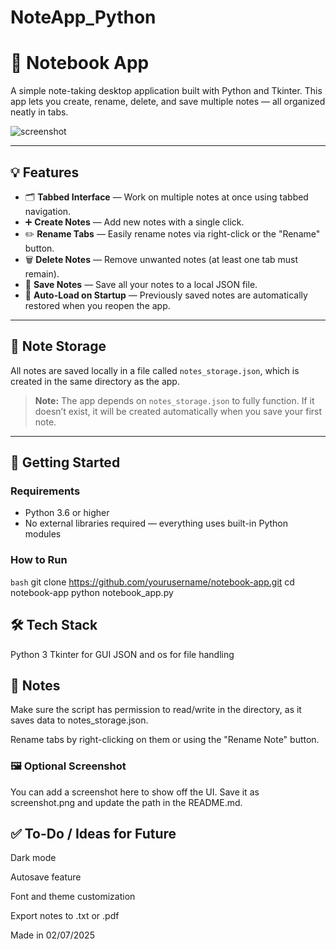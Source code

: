 # NoteApp_Python

# 📝 Notebook App

A simple note-taking desktop application built with Python and Tkinter. This app lets you create, rename, delete, and save multiple notes — all organized neatly in tabs.

![screenshot](screenshot.png) <!-- Optional: replace or remove if no image -->

---

## 💡 Features

- 🗂 **Tabbed Interface** — Work on multiple notes at once using tabbed navigation.
- ➕ **Create Notes** — Add new notes with a single click.
- ✏️ **Rename Tabs** — Easily rename notes via right-click or the "Rename" button.
- 🗑 **Delete Notes** — Remove unwanted notes (at least one tab must remain).
- 💾 **Save Notes** — Save all your notes to a local JSON file.
- 🔁 **Auto-Load on Startup** — Previously saved notes are automatically restored when you reopen the app.

---

## 📂 Note Storage

All notes are saved locally in a file called `notes_storage.json`, which is created in the same directory as the app.

> **Note:** The app depends on `notes_storage.json` to fully function. If it doesn’t exist, it will be created automatically when you save your first note.

---

## 🚀 Getting Started

### Requirements

- Python 3.6 or higher
- No external libraries required — everything uses built-in Python modules

### How to Run

```bash```
git clone https://github.com/yourusername/notebook-app.git
cd notebook-app
python notebook_app.py


## 🛠 Tech Stack
Python 3
Tkinter for GUI
JSON and os for file handling

## 📌 Notes
Make sure the script has permission to read/write in the directory, as it saves data to notes_storage.json.

Rename tabs by right-clicking on them or using the "Rename Note" button.

### 🖼 Optional Screenshot
You can add a screenshot here to show off the UI. Save it as screenshot.png and update the path in the README.md.

## ✅ To-Do / Ideas for Future
 Dark mode

 Autosave feature

 Font and theme customization

 Export notes to .txt or .pdf

Made in 02/07/2025
